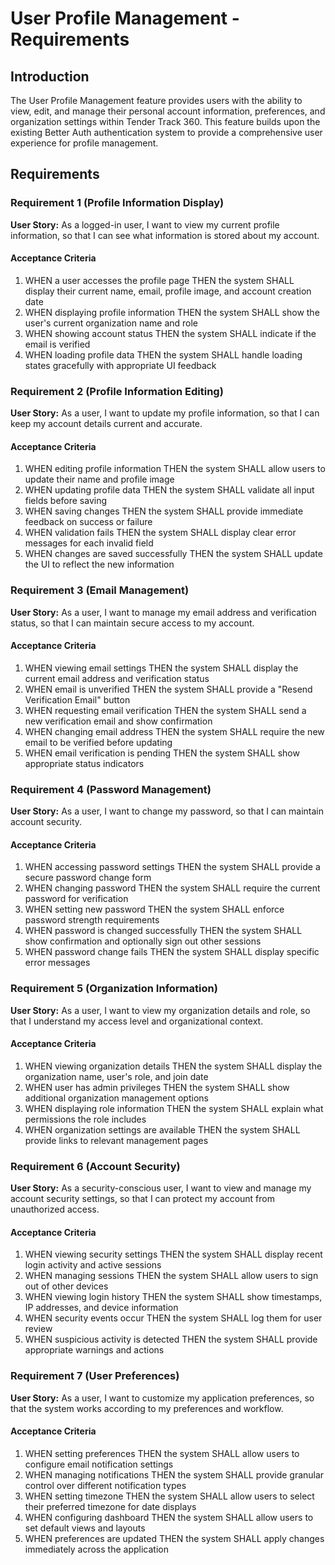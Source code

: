 # User Profile Management - Requirements

## Introduction

The User Profile Management feature provides users with the ability to view, edit, and manage their personal account information, preferences, and organization settings within Tender Track 360. This feature builds upon the existing Better Auth authentication system to provide a comprehensive user experience for profile management.

## Requirements

### Requirement 1 (Profile Information Display)

**User Story:** As a logged-in user, I want to view my current profile information, so that I can see what information is stored about my account.

#### Acceptance Criteria

1. WHEN a user accesses the profile page THEN the system SHALL display their current name, email, profile image, and account creation date
2. WHEN displaying profile information THEN the system SHALL show the user's current organization name and role
3. WHEN showing account status THEN the system SHALL indicate if the email is verified
4. WHEN loading profile data THEN the system SHALL handle loading states gracefully with appropriate UI feedback

### Requirement 2 (Profile Information Editing)

**User Story:** As a user, I want to update my profile information, so that I can keep my account details current and accurate.

#### Acceptance Criteria

1. WHEN editing profile information THEN the system SHALL allow users to update their name and profile image
2. WHEN updating profile data THEN the system SHALL validate all input fields before saving
3. WHEN saving changes THEN the system SHALL provide immediate feedback on success or failure
4. WHEN validation fails THEN the system SHALL display clear error messages for each invalid field
5. WHEN changes are saved successfully THEN the system SHALL update the UI to reflect the new information

### Requirement 3 (Email Management)

**User Story:** As a user, I want to manage my email address and verification status, so that I can maintain secure access to my account.

#### Acceptance Criteria

1. WHEN viewing email settings THEN the system SHALL display the current email address and verification status
2. WHEN email is unverified THEN the system SHALL provide a "Resend Verification Email" button
3. WHEN requesting email verification THEN the system SHALL send a new verification email and show confirmation
4. WHEN changing email address THEN the system SHALL require the new email to be verified before updating
5. WHEN email verification is pending THEN the system SHALL show appropriate status indicators

### Requirement 4 (Password Management)

**User Story:** As a user, I want to change my password, so that I can maintain account security.

#### Acceptance Criteria

1. WHEN accessing password settings THEN the system SHALL provide a secure password change form
2. WHEN changing password THEN the system SHALL require the current password for verification
3. WHEN setting new password THEN the system SHALL enforce password strength requirements
4. WHEN password is changed successfully THEN the system SHALL show confirmation and optionally sign out other sessions
5. WHEN password change fails THEN the system SHALL display specific error messages

### Requirement 5 (Organization Information)

**User Story:** As a user, I want to view my organization details and role, so that I understand my access level and organizational context.

#### Acceptance Criteria

1. WHEN viewing organization details THEN the system SHALL display the organization name, user's role, and join date
2. WHEN user has admin privileges THEN the system SHALL show additional organization management options
3. WHEN displaying role information THEN the system SHALL explain what permissions the role includes
4. WHEN organization settings are available THEN the system SHALL provide links to relevant management pages

### Requirement 6 (Account Security)

**User Story:** As a security-conscious user, I want to view and manage my account security settings, so that I can protect my account from unauthorized access.

#### Acceptance Criteria

1. WHEN viewing security settings THEN the system SHALL display recent login activity and active sessions
2. WHEN managing sessions THEN the system SHALL allow users to sign out of other devices
3. WHEN viewing login history THEN the system SHALL show timestamps, IP addresses, and device information
4. WHEN security events occur THEN the system SHALL log them for user review
5. WHEN suspicious activity is detected THEN the system SHALL provide appropriate warnings and actions

### Requirement 7 (User Preferences)

**User Story:** As a user, I want to customize my application preferences, so that the system works according to my preferences and workflow.

#### Acceptance Criteria

1. WHEN setting preferences THEN the system SHALL allow users to configure email notification settings
2. WHEN managing notifications THEN the system SHALL provide granular control over different notification types
3. WHEN setting timezone THEN the system SHALL allow users to select their preferred timezone for date displays
4. WHEN configuring dashboard THEN the system SHALL allow users to set default views and layouts
5. WHEN preferences are updated THEN the system SHALL apply changes immediately across the application
